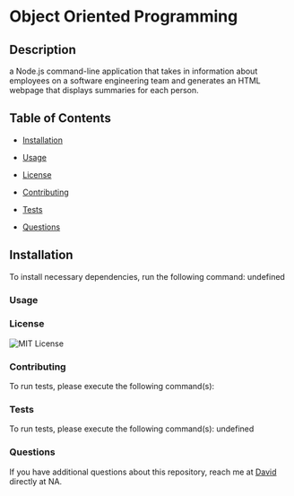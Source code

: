 
# Object Oriented Programming
## Description
a Node.js command-line application that takes in information about employees on a software engineering team and generates an HTML webpage that displays summaries for each person.
## Table of Contents
  * [Installation](#Installation)
  * [Usage](#Usage)
  
  * [License](#License)
  
  * [Contributing](#Contributing)
  
  * [Tests](#Tests)
  
  * [Questions](#Questions)
## Installation
To install necessary dependencies, run the following command:
undefined
### Usage

### License
![MIT License](https://img.shields.io/badge/license-MIT-blue.svg)
### Contributing
To run tests, please execute the following command(s):
### Tests
To run tests, please execute the following command(s):
undefined
### Questions
If you have additional questions about this repository, reach me at [David](https://api.github.com/users/undefined) directly at NA.
